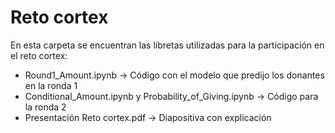 # Reto cortex

En esta carpeta se encuentran las libretas utilizadas para la participación en el reto cortex:

* Round1_Amount.ipynb -> Código con el modelo que predijo los donantes en la ronda 1
* Conditional_Amount.ipynb y Probability_of_Giving.ipynb -> Código para la ronda 2
* Presentación Reto cortex.pdf -> Diapositiva con explicación
